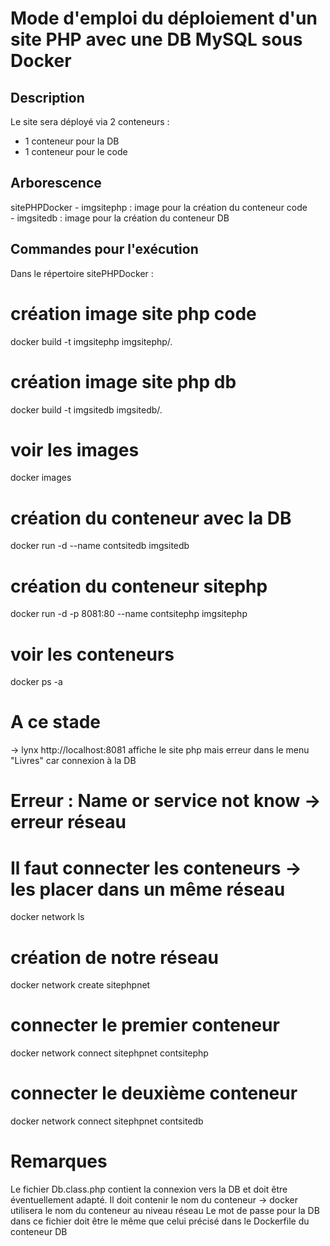 # Mode d'emploi du déploiement d'un site PHP avec une DB MySQL sous Docker 

## Description

Le site sera déployé via 2 conteneurs : 
  - 1 conteneur pour la DB
  - 1 conteneur pour le code 

## Arborescence

sitePHPDocker
    - imgsitephp : image pour la création du conteneur code  
    - imgsitedb  : image pour la création du conteneur DB

## Commandes pour l'exécution

Dans le répertoire sitePHPDocker : 
# création image site php code
docker build -t imgsitephp imgsitephp/.
# création image site php db
docker build -t imgsitedb imgsitedb/.
# voir les images
docker images
# création du conteneur avec la DB
docker run -d --name contsitedb imgsitedb 
# création du conteneur sitephp
docker run -d -p 8081:80 --name contsitephp imgsitephp
# voir les conteneurs
docker ps -a
# A ce stade 
-> lynx http://localhost:8081 affiche le site php mais erreur dans le menu "Livres" car connexion à la DB
# Erreur :  Name or service not know -> erreur réseau
# Il faut connecter les conteneurs -> les placer dans un même réseau
docker network ls
# création de notre réseau
docker network create sitephpnet 
# connecter le premier conteneur
docker network connect sitephpnet contsitephp
# connecter le deuxième conteneur
docker network connect sitephpnet contsitedb

# Remarques 
Le fichier Db.class.php contient la connexion vers la DB et doit être éventuellement adapté.
Il doit contenir le nom du conteneur -> docker utilisera le nom du conteneur au niveau réseau
Le mot de passe pour la DB dans ce fichier doit être le même que celui précisé dans le Dockerfile du conteneur DB